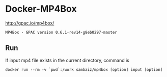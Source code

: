 # Docker-MP4Box

http://gpac.io/mp4box/

```
MP4Box - GPAC version 0.6.1-rev14-g8eb0297-master
```

## Run

If input mp4 file exists in the current directory, command is

```
docker run --rm -v `pwd`:/work sambaiz/mp4box [option] input [option] 
```
